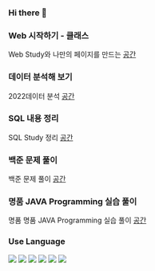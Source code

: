 ### Hi there 👋

### Web 시작하기 - 클래스
Web Study와 나만의 페이지를 만드는  [공간](https://github.com/P-C-Space/html)

<!--
### 인공지능 클래스
2022 60일 과정 AI 강의 실습 내용과 Kaggle대회 프로젝트 [공간](https://github.com/P-C-Space/AI_Study)
-->

### 데이터 분석해 보기
2022데이터 분석 [공간](https://github.com/P-C-Space/MyDataAnalysis)

### SQL 내용 정리
SQL Study 정리 [공간](https://github.com/P-C-Space/SQLStudy)

### 백준 문제 풀이
백준 문제 풀이 [공간](https://github.com/P-C-Space/Baekjoon)

### 명품 JAVA Programming 실습 풀이
명품 명품 JAVA Programming 실습 풀이 [공간](https://github.com/P-C-Space/Practicing-the-textbook)

### Use Language
<img src="https://img.shields.io/badge/C++-00599C?style=flat-square&logo=C%2B%2B&logoColor=white"/>
<img src="https://img.shields.io/badge/C-00599C?style=flat-square&logo=C%2B%2B&logoColor=white"/>
<img src="https://img.shields.io/badge/JAVA-00599C?style=flat-square&logo=C%2B%2B&logoColor=white"/>
<img src="https://img.shields.io/badge/Python-00599C?style=flat-square&logo=C%2B%2B&logoColor=white"/>
<img src="https://img.shields.io/badge/HTML-00599C?style=flat-square&logo=C%2B%2B&logoColor=white"/>
<img src="https://img.shields.io/badge/CSS-00599C?style=flat-square&logo=C%2B%2B&logoColor=white"/> 

